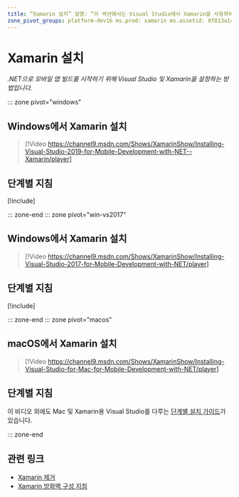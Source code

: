 ```yaml
---
title: “Xamarin 설치” 설명: “이 섹션에서는 Visual Studio에서 Xamarin을 사용하여 설정하는 데 사용할 수 있는 설치 및 설정 사례 개요를 제공합니다.”
zone_pivot_groups: platform-dev16 ms.prod: xamarin ms.assetid: 0f813a14-2f0c-415d-8667-4563f3dc06e8 author: conceptdev ms.author: crdun ms.custom: video ms.date: 05/23/2019 no-loc: [Xamarin.Forms, Xamarin.Essentials]
---
```

# <a name="installing-xamarin"></a>Xamarin 설치

_.NET으로 모바일 앱 빌드를 시작하기 위해 Visual Studio 및 Xamarin을 설정하는 방법입니다._

::: zone pivot="windows"

## <a name="installing-xamarin-on-windows"></a>Windows에서 Xamarin 설치

> [!Video https://channel9.msdn.com/Shows/XamarinShow/Installing-Visual-Studio-2019-for-Mobile-Development-with-NET--Xamarin/player]

## <a name="step-by-step-instructions"></a>단계별 지침

[!include[](~/cross-platform/includes/install-xamarin-windows-2019.md)]

::: zone-end
::: zone pivot="win-vs2017"

## <a name="installing-xamarin-on-windows"></a>Windows에서 Xamarin 설치

> [!Video https://channel9.msdn.com/Shows/XamarinShow/Installing-Visual-Studio-2017-for-Mobile-Development-with-NET/player]

## <a name="step-by-step-instructions"></a>단계별 지침

[!include[](~/cross-platform/includes/install-xamarin-windows.md)]

::: zone-end
::: zone pivot="macos"

## <a name="installing-xamarin-on-macos"></a>macOS에서 Xamarin 설치

> [!Video https://channel9.msdn.com/Shows/XamarinShow/Installing-Visual-Studio-for-Mac-for-Mobile-Development-with-NET/player]

## <a name="step-by-step-instructions"></a>단계별 지침

이 비디오 외에도 Mac 및 Xamarin용 Visual Studio를 다루는 [단계별 설치 가이드](/visualstudio/mac/installation/)가 있습니다.

::: zone-end

## <a name="related-links"></a>관련 링크

- [Xamarin 제거](~/get-started/installation/uninstalling-xamarin.md)
- [Xamarin 방화벽 구성 지침](firewall.md)
